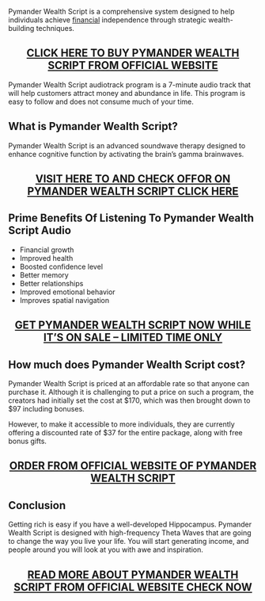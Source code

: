 <p style="text-align: left;">Pymander Wealth Script is a comprehensive system designed to help individuals achieve <span style="text-decoration: underline;">financial</span> independence through strategic wealth-building techniques.</p>
<h2 style="text-align: center;"><a href="https://sale365day.com/order-pymander-wealth">CLICK HERE TO BUY PYMANDER WEALTH SCRIPT FROM OFFICIAL WEBSITE</a></h2>
<p style="text-align: left;">Pymander Wealth Script audiotrack program is a 7-minute audio track that will help customers attract money and abundance in life. This program is easy to follow and does not consume much of your time.</p>
<h2 style="text-align: left;">What is Pymander Wealth Script?</h2>
<p style="text-align: left;">Pymander Wealth Script is an advanced soundwave therapy designed to enhance cognitive function by activating the brain&rsquo;s gamma brainwaves.</p>
<h2 style="text-align: center;"><a href="https://sale365day.com/order-pymander-wealth">VISIT HERE TO AND CHECK OFFOR ON PYMANDER WEALTH SCRIPT CLICK HERE</a></h2>
<h2 style="text-align: left;">Prime Benefits Of Listening To Pymander Wealth Script Audio</h2>
<ul style="text-align: left;">
<li>Financial growth</li>
<li>Improved health</li>
<li>Boosted confidence level</li>
<li>Better memory</li>
<li>Better relationships</li>
<li>Improved emotional behavior</li>
<li>Improves spatial navigation</li>
</ul>
<h2 style="text-align: center;"><a href="https://sale365day.com/order-pymander-wealth">GET PYMANDER WEALTH SCRIPT NOW WHILE IT&rsquo;S ON SALE &ndash; LIMITED TIME ONLY</a></h2>
<h2 style="text-align: left;">How much does Pymander Wealth Script cost?</h2>
<p style="text-align: left;">Pymander Wealth Script is priced at an affordable rate so that anyone can purchase it. Although it is challenging to put a price on such a program, the creators had initially set the cost at $170, which was then brought down to $97 including bonuses.</p>
<p style="text-align: left;">However, to make it accessible to more individuals, they are currently offering a discounted rate of $37 for the entire package, along with free bonus gifts.</p>
<h2 style="text-align: center;"><a href="https://sale365day.com/order-pymander-wealth">ORDER FROM OFFICIAL WEBSITE OF PYMANDER WEALTH SCRIPT</a></h2>
<h2 style="text-align: left;">Conclusion</h2>
<p style="text-align: left;">Getting rich is easy if you have a well-developed Hippocampus. Pymander Wealth Script is designed with high-frequency Theta Waves that are going to change the way you live your life. You will start generating income, and people around you will look at you with awe and inspiration.</p>
<h2 style="text-align: center;"><a href="https://sale365day.com/order-pymander-wealth">READ MORE ABOUT PYMANDER WEALTH SCRIPT FROM OFFICIAL WEBSITE CHECK NOW</a></h2>
